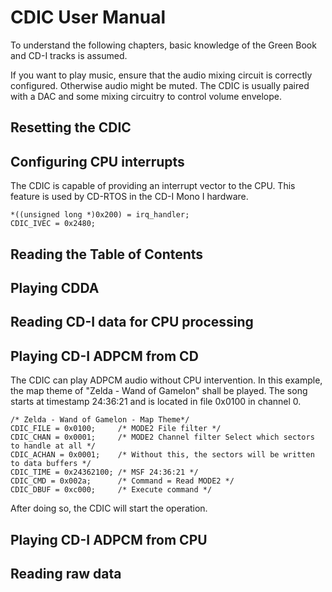 # CDIC User Manual

To understand the following chapters, basic knowledge of the Green Book and CD-I tracks is assumed.

If you want to play music, ensure that the audio mixing circuit is correctly configured. Otherwise audio might be muted. The CDIC is usually paired with a DAC and some mixing circuitry to control volume envelope.

## Resetting the CDIC


## Configuring CPU interrupts

The CDIC is capable of providing an interrupt vector to the CPU.
This feature is used by CD-RTOS in the CD-I Mono I hardware.

    *((unsigned long *)0x200) = irq_handler;
	CDIC_IVEC = 0x2480;

## Reading the Table of Contents


## Playing CDDA


## Reading CD-I data for CPU processing



## Playing CD-I ADPCM from CD

The CDIC can play ADPCM audio without CPU intervention.
In this example, the map theme of "Zelda - Wand of Gamelon" shall be played.
The song starts at timestamp 24:36:21 and is located in file 0x0100 in channel 0.

	/* Zelda - Wand of Gamelon - Map Theme*/
	CDIC_FILE = 0x0100;		/* MODE2 File filter */
	CDIC_CHAN = 0x0001;		/* MODE2 Channel filter Select which sectors to handle at all */
	CDIC_ACHAN = 0x0001;	/* Without this, the sectors will be written to data buffers */
	CDIC_TIME = 0x24362100; /* MSF 24:36:21 */
	CDIC_CMD = 0x002a;		/* Command = Read MODE2 */
	CDIC_DBUF = 0xc000;		/* Execute command */

After doing so, the CDIC will start the operation.


## Playing CD-I ADPCM from CPU


## Reading raw data

